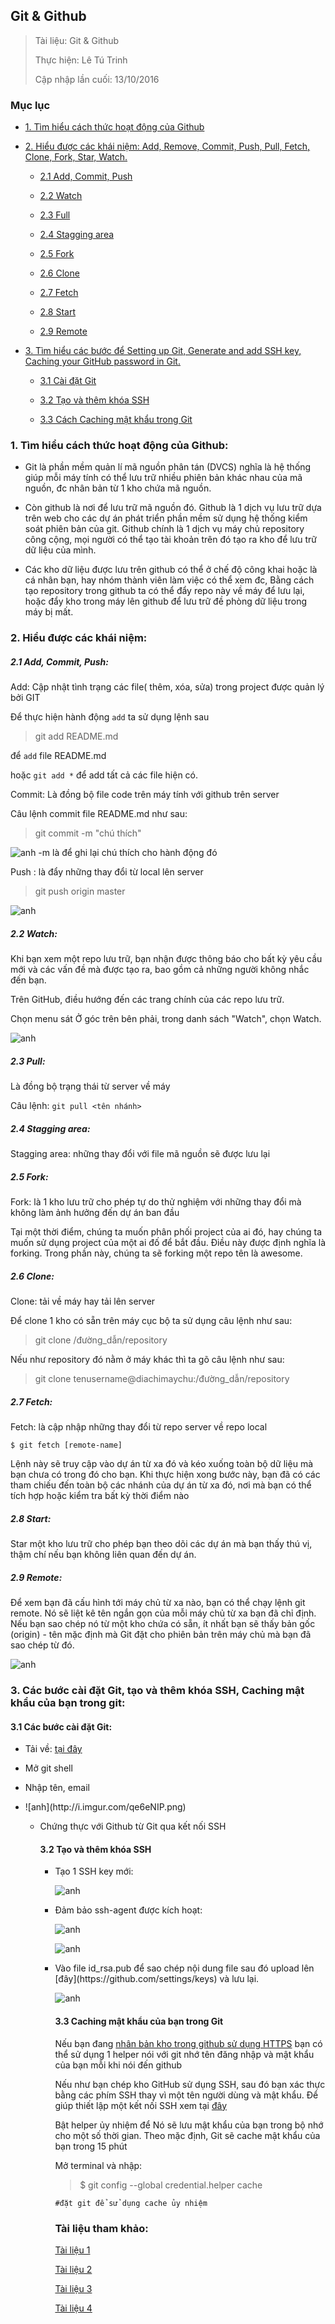 ## Git & Github

> Tài liệu: Git & Github
> 
> Thực hiện: Lê Tú Trinh
> 
> Cập nhập lần cuối: 13/10/2016

### Mục lục

- [1. Tìm hiểu cách thức hoạt động của Github](#hoatdong)

- [2. Hiểu được các khái niệm: Add, Remove, Commit, Push, Pull, Fetch, Clone, Fork, Star, Watch.](#khainiem)

  + [2.1 Add, Commit, Push](#commit)

  + [2.2 Watch](#watch)

  + [2.3 Full](#full)

  + [2.4 Stagging area](#staggingarea)

  + [2.5 Fork](#fork)

  + [2.6 Clone](#clone)

  + [2.7 Fetch](#fetch)

  + [2.8 Start](#start)

  + [2.9 Remote](#remote)

  
- [3. Tìm hiểu các bước để Setting up Git, Generate and add SSH key, Caching your GitHub password in Git.](#tienhanh)

  + [3.1 Cài đặt Git](#caidat)

  + [3.2 Tạo và thêm khóa SSH](#ssh)

  + [3.3 Cách Caching mật khẩu trong Git](#caching)

<a name="hoatdong"></a>
### 1. Tìm hiểu cách thức hoạt động của Github:

- Git là phần mềm quản lí mã nguồn phân tán (DVCS) nghĩa là hệ thống giúp mỗi máy tính có thể lưu trữ nhiều phiên bản khác nhau của mã nguồn, đc nhân bản từ 1 kho chứa mã nguồn.

- Còn github là nơi để lưu trữ mã nguồn đó. Github là 1 dịch vụ lưu trữ dựa trên web cho các dự án phát triển phần mềm sử dụng hệ thống kiểm soát phiên bản của git. Github chính là 1 dịch vụ máy chủ repository công cộng, mọi người có thể tạo tài khoản trên đó tạo ra kho để lưu trữ dữ liệu của mình.

- Các kho dữ liệu được lưu trên github có thể ở chế độ công khai hoặc là cá nhân bạn, hay nhóm thành viên làm việc có thể xem đc,  Bằng cách tạo repository trong github ta có thể đẩy repo này về máy để lưu lại, hoặc đẩy kho trong máy lên github để lưu trữ đề phòng dữ liệu trong máy bị mất.

<a name="khainiem"></a>
### 2. Hiểu được các khái niệm:

<a name="commit"></a>
##### 2.1  Add, Commit, Push:

Add: Cập nhật tình trạng các file( thêm, xóa, sửa) trong project được quản lý bởi GIT

Để thực hiện hành động `add` ta sử dụng lệnh sau

> git add README.md

để `add` file README.md

hoặc `git add *` để add tất cả các file hiện có.

Commit: Là đồng bộ file code trên máy tính với github trên server

Câu lệnh commit file README.md như sau:

> git commit -m "chú thích"

![anh](http://imageshack.com/a/img921/1826/XDsm5K.png)
-m là để ghi lại chú thích cho hành động đó

Push : là đẩy những thay đổi từ local lên server

> git push origin master

![anh](http://imageshack.com/a/img923/8539/C9Mvzx.png)

<a name="watch"></a>
##### 2.2 Watch:

Khi bạn xem một repo lưu trữ, bạn nhận được thông báo cho bất kỳ yêu cầu mới  và các vấn đề mà được tạo ra, bao gồm cả những người không nhắc đến bạn.

Trên GitHub, điều hướng đến các trang chính của các repo lưu trữ.

Chọn menu sát Ở góc trên bên phải, trong danh sách "Watch", chọn Watch.

![anh](http://i.imgur.com/HsfCZqO.png)

<a name="pull"></a>
##### 2.3 Pull:

Là đồng bộ trạng thái từ server về máy

Câu lệnh:   `git pull <tên nhánh>` 

<a name="staggingarea"></a>
##### 2.4 Stagging area:

Stagging area: những thay đổi với file mã nguồn sẽ được lưu lại
<a name="fork"></a>
##### 2.5 Fork:

Fork: là 1 kho lưu trữ cho phép tự do thử nghiệm với những thay đổi mà không làm ảnh hưởng đến dự án ban đầu

Tại một thời điểm, chúng ta muốn phân phối project của ai đó, hay chúng ta muốn sử dụng project của một ai đố để bắt đầu. Điều này được định nghĩa là forking. Trong phần này, chúng ta sẽ forking một repo tên là awesome.

<a name="clone"></a>
##### 2.6 Clone:

Clone: tải về máy hay tải lên server

Để clone 1 kho có sẵn trên máy cục bộ ta sử dụng câu lệnh như sau:

>git clone /đường_dẫn/repository
 
 Nếu như repository đó nằm ở máy khác thì ta gõ câu lệnh như sau:

>git clone tenusername@diachimaychu:/đường_dẫn/repository

<a name="fetch"></a>
##### 2.7 Fetch:

Fetch: là cập nhập những thay đổi từ  repo server về repo local

 `$ git fetch [remote-name]`

Lệnh này sẽ truy cập vào dự án từ xa đó và kéo xuống toàn bộ dữ liệu mà bạn chưa có trong đó cho bạn.  Khi thực hiện xong bước này, bạn đã có các tham chiếu đến toàn bộ các nhánh của dự án từ xa đó, nơi mà bạn có thể tích hợp hoặc kiểm tra bất kỳ thời điểm nào 

<a name="start"></a>
##### 2.8 Start:

Star một kho lưu trữ cho phép bạn theo dõi các dự án mà bạn thấy thú vị, thậm chí nếu bạn không liên quan đến dự án.

<a name="remote"></a>
##### 2.9 Remote:

Để xem bạn đã cấu hình tới máy chủ từ xa nào, bạn có thể chạy lệnh git remote. Nó sẽ liệt kê tên ngắn gọn của mỗi máy chủ từ xa bạn đã chỉ định. Nếu bạn sao chép nó từ một kho chứa có sẵn, ít nhất bạn sẽ thấy bản gốc (origin) - tên mặc định mà Git đặt cho phiên bản trên máy chủ mà bạn đã sao chép từ đó.

![anh](http://i.imgur.com/vR3DLLz.png)

<a name="tienhanh"></a>
### 3. Các bước cài đặt Git, tạo và thêm khóa SSH, Caching mật khẩu của bạn trong git:

<a name="caidat"></a>
#### 3.1 Các bước cài đặt Git:

- Tải về: [tại đây]( https://windows.github.com/)

- Mở git shell

- Nhập tên, email 
<ul>
<li>![anh](http://i.imgur.com/qe6eNIP.png)</li>

- Chứng thực với Github từ Git qua kết nối SSH<ul>

<a name="ssh"></a>
#### 3.2 Tạo và thêm khóa SSH
<ul>
<li>Tạo 1 SSH key mới:</li>

![anh](http://i.imgur.com/yNKtIvt.png)

<li>Đảm bảo ssh-agent được kích hoạt:</li>

![anh](http://imageshack.com/a/img921/2353/pgRyOb.png)

![anh](http://imageshack.com/a/img922/5405/loFt4M.png)

<li>Vào file id_rsa.pub để sao chép nội dung file sau đó upload lên [đây](https://github.com/settings/keys) và lưu lại.</li>

![anh](http://imageshack.com/a/img921/4867/82M8oi.png)

<a name="caching"></a>
#### 3.3 Caching mật khẩu của bạn trong Git

Nếu bạn đang [nhân bản kho trong github sử dụng HTTPS](https://help.github.com/articles/which-remote-url-should-i-use/) bạn có thể sử dụng 1 helper nói với git nhớ tên đăng nhập và mật khẩu của bạn mỗi khi nói đến github

Nếu như bạn chép kho GitHub sử dụng SSH, sau đó bạn xác thực bằng các phím SSH thay vì một tên người dùng và mật khẩu. Để giúp thiết lập một kết nối SSH xem tại [đây](#ssh)

Bật helper ủy nhiệm để Nó sẽ lưu mật khẩu của bạn trong bộ nhớ cho một số thời gian. Theo mặc định, Git sẽ cache mật khẩu của bạn trong 15 phút

Mở terminal và nhập: 

>$ git config --global credential.helper cache

  `#đặt git để sử dụng cache ủy nhiệm`
  
### Tài liệu tham khảo:

[Tài liệu 1](https://github.com/hocchudong/git-github-for-sysadmin)

[Tài liệu 2]( https://help.github.com/articles/set-up-git/)

[Tài liệu 3](https://help.github.com/articles/generating-a-new-ssh-key-and-adding-it-to-the-ssh-agent/)

[Tài liệu 4](https://help.github.com/articles/caching-your-github-password-in-git/)

    
